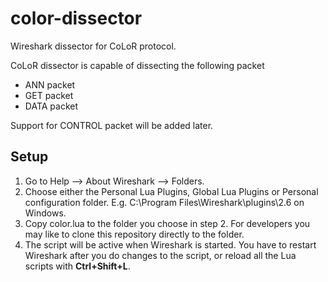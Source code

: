 # color-dissector
Wireshark dissector for CoLoR protocol.

CoLoR dissector is capable of dissecting the following packet
- ANN packet
- GET packet
- DATA packet

Support for CONTROL packet will be added later.
  
## Setup
1. Go to Help –> About Wireshark –> Folders. 
2. Choose either the Personal Lua Plugins, Global Lua Plugins or Personal configuration folder. E.g. C:\Program Files\Wireshark\plugins\2.6 on Windows. 
3. Copy color.lua to the folder you choose in step 2. For developers you may like to clone this repository directly to the folder.
4. The script will be active when Wireshark is started. You have to restart Wireshark after you do changes to the script, or reload all the Lua scripts with **Ctrl+Shift+L**.